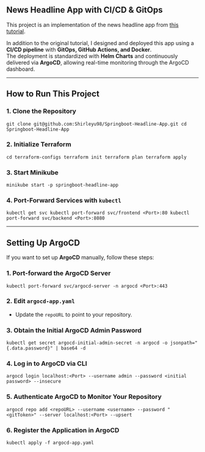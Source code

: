 ## News Headline App with CI/CD & GitOps

This project is an implementation of the news headline app from [this tutorial](https://www.bilibili.com/video/BV1AP411s7D7/?p=29&vd_source=4b6f260d8f4a2ff2fa4c78872b019102).

In addition to the original tutorial, I designed and deployed this app using a **CI/CD pipeline** with **GitOps, GitHub Actions, and Docker**.  
The deployment is standardized with **Helm Charts** and continuously delivered via **ArgoCD**, allowing real-time monitoring through the ArgoCD dashboard.

---

## How to Run This Project

### 1. Clone the Repository

`git clone git@github.com:Shirleyu98/Springboot-Headline-App.git cd Springboot-Headline-App`

### 2. Initialize Terraform

`cd terraform-configs terraform init terraform plan terraform apply`

### 3. Start Minikube

`minikube start -p springboot-headline-app`

### 4. Port-Forward Services with `kubectl`

`kubectl get svc kubectl port-forward svc/frontend <Port>:80 kubectl port-forward svc/backend <Port>:8080`

---

## Setting Up ArgoCD

If you want to set up **ArgoCD** manually, follow these steps:

### 1. Port-forward the ArgoCD Server

`kubectl port-forward svc/argocd-server -n argocd <Port>:443`

### 2. Edit `argocd-app.yaml`

- Update the `repoURL` to point to your repository.

### 3. Obtain the Initial ArgoCD Admin Password

`kubectl get secret argocd-initial-admin-secret -n argocd -o jsonpath="{.data.password}" | base64 -d`

### 4. Log in to ArgoCD via CLI

`argocd login localhost:<Port> --username admin --password <initial password> --insecure`

### 5. Authenticate ArgoCD to Monitor Your Repository


`argocd repo add <repoURL> --username <username> --password "<gitToken>" --server localhost:<Port> --upsert`

### 6. Register the Application in ArgoCD

`kubectl apply -f argocd-app.yaml`
